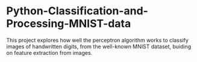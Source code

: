 # Python-Classification-and-Processing-MNIST-data
This project explores how well the perceptron algorithm works to classify images of handwritten digits, from the well-known MNIST dataset, buiding on feature extraction from images.

